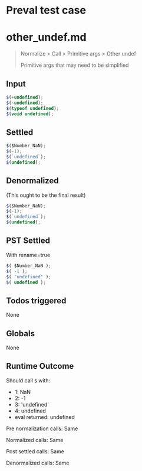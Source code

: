 # Preval test case

# other_undef.md

> Normalize > Call > Primitive args > Other undef
>
> Primitive args that may need to be simplified

## Input

`````js filename=intro
$(+undefined);
$(~undefined);
$(typeof undefined);
$(void undefined);
`````


## Settled


`````js filename=intro
$($Number_NaN);
$(-1);
$(`undefined`);
$(undefined);
`````


## Denormalized
(This ought to be the final result)

`````js filename=intro
$($Number_NaN);
$(-1);
$(`undefined`);
$(undefined);
`````


## PST Settled
With rename=true

`````js filename=intro
$( $Number_NaN );
$( -1 );
$( "undefined" );
$( undefined );
`````


## Todos triggered


None


## Globals


None


## Runtime Outcome


Should call `$` with:
 - 1: NaN
 - 2: -1
 - 3: 'undefined'
 - 4: undefined
 - eval returned: undefined

Pre normalization calls: Same

Normalized calls: Same

Post settled calls: Same

Denormalized calls: Same
